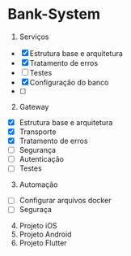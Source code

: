 # Bank-System

1. Serviços
  - [x] Estrutura base e arquitetura
  - [x] Tratamento de erros
  - [ ] Testes
  - [x] Configuração do banco
  - [ ]
2. Gateway
  - [x] Estrutura base e arquitetura
  - [x] Transporte
  - [x] Tratamento de erros
  - [ ] Segurança
  - [ ] Autenticação
  - [ ] Testes
3. Automação 
  - [ ] Configurar arquivos docker
  - [ ] Seguraça
4. Projeto iOS
5. Projeto Android
6. Projeto Flutter